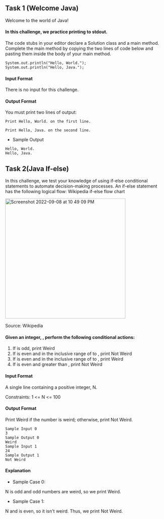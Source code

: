 ## Task 1 (Welcome Java)

Welcome to the world of Java! 

#### In this challenge, we practice printing to stdout.

The code stubs in your editor declare a Solution class and a main method. Complete the main method by copying the two lines of code below and pasting them inside the body of your main method.

```
System.out.println("Hello, World.");
System.out.println("Hello, Java.");
```

#### Input Format

There is no input for this challenge.

#### Output Format

You must print two lines of output:

```
Print Hello, World. on the first line.

Print Hello, Java. on the second line.
```

- Sample Output

```
Hello, World.
Hello, Java.
```

## Task 2(Java If-else)

In this challenge, we test your knowledge of using if-else conditional statements to automate decision-making processes. An if-else statement has the following logical flow:
Wikipedia if-else flow chart

<img width="382" alt="Screenshot 2022-09-08 at 10 49 09 PM" src="https://user-images.githubusercontent.com/86869537/189154312-cbf0187b-ef5e-4ae1-a4cf-5af220edb5e1.png">

Source: Wikipedia

#### Given an integer, , perform the following conditional actions:

1. If  is odd, print Weird
2. If  is even and in the inclusive range of  to , print Not Weird
3. If  is even and in the inclusive range of  to , print Weird
4. If  is even and greater than , print Not Weird

#### Input Format

A single line containing a positive integer, N.

Constraints: 1 <= N <= 100

#### Output Format

Print Weird if the number is weird; otherwise, print Not Weird.

```
Sample Input 0
3
Sample Output 0
Weird
Sample Input 1
24
Sample Output 1
Not Weird
```

#### Explanation

- Sample Case 0:  

N is odd and odd numbers are weird, so we print Weird.

- Sample Case 1:  

N and  is even, so it isn't weird. Thus, we print Not Weird.
